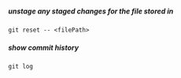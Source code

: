 ##### unstage any staged changes for the file stored in <filePath>
```
git reset -- <filePath>
```

##### show commit history
```
git log
```
